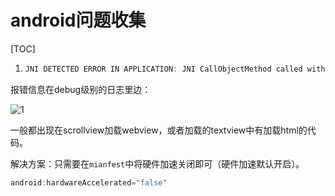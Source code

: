 # android问题收集

[TOC]

1. ~~~~java
   JNI DETECTED ERROR IN APPLICATION: JNI CallObjectMethod called with pending exception java.lang.IllegalStateException: Unable to create layer for RoundRectView, size 640x19919 exceeds max size 16384'
   ~~~~

报错信息在debug级别的日志里边：

![1](C:\Users\Administrator\Desktop\HaoNote\android问题收集\1.png)

一般都出现在scrollview加载webview，或者加载的textview中有加载html的代码。

解决方案：只需要在`mianfest`中将硬件加速关闭即可（硬件加速默认开启）。

~~~~java
android:hardwareAccelerated="false"
~~~~

